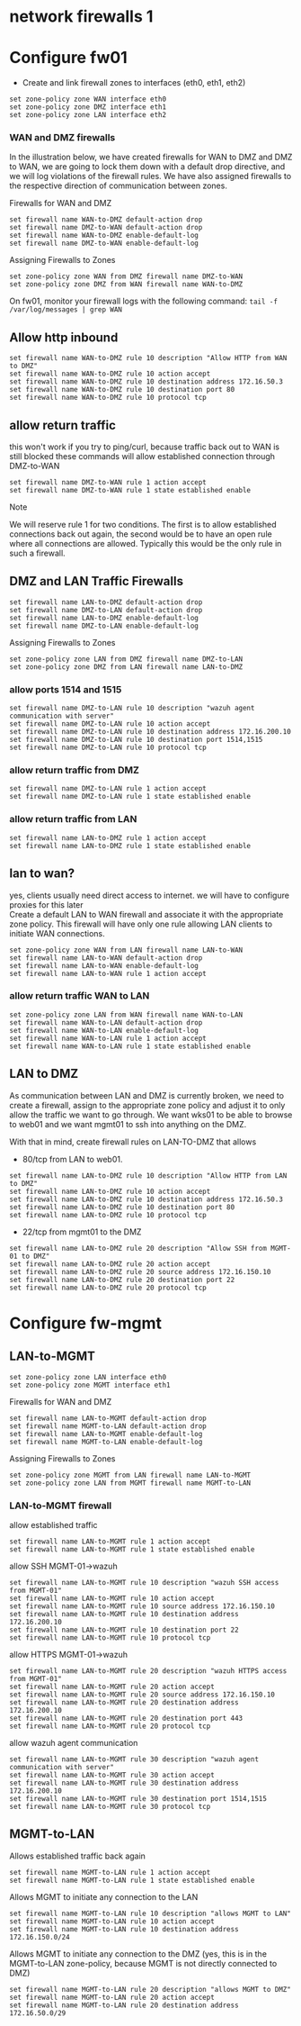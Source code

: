 # network firewalls 1

# Configure fw01
- Create and link firewall zones to interfaces (eth0, eth1, eth2)
```
set zone-policy zone WAN interface eth0
set zone-policy zone DMZ interface eth1
set zone-policy zone LAN interface eth2
```

### WAN and DMZ firewalls
In the illustration below, we have created firewalls for WAN to DMZ and DMZ to WAN, 
we are going to lock them down with a default drop directive, and we will log violations of the firewall rules. 
We have also assigned firewalls to the respective direction of communication between zones.

Firewalls for WAN and DMZ
```
set firewall name WAN-to-DMZ default-action drop
set firewall name DMZ-to-WAN default-action drop
set firewall name WAN-to-DMZ enable-default-log 
set firewall name DMZ-to-WAN enable-default-log
```

Assigning Firewalls to Zones
```
set zone-policy zone WAN from DMZ firewall name DMZ-to-WAN 
set zone-policy zone DMZ from WAN firewall name WAN-to-DMZ 
```

On fw01, monitor your firewall logs with the following command:
`tail -f /var/log/messages | grep WAN`


## Allow http inbound
```
set firewall name WAN-to-DMZ rule 10 description "Allow HTTP from WAN to DMZ"
set firewall name WAN-to-DMZ rule 10 action accept
set firewall name WAN-to-DMZ rule 10 destination address 172.16.50.3
set firewall name WAN-to-DMZ rule 10 destination port 80
set firewall name WAN-to-DMZ rule 10 protocol tcp
```
## allow return traffic
this won't work if you try to ping/curl, because traffic back out to WAN is still blocked
these commands will allow established connection through DMZ-to-WAN
```
set firewall name DMZ-to-WAN rule 1 action accept
set firewall name DMZ-to-WAN rule 1 state established enable
```


>[!Note]
>We will reserve rule 1 for two conditions.  The first is to allow established connections back out again, the second would be to have an open rule where all connections are allowed.  Typically this would be the only rule in such a firewall.

## DMZ and LAN Traffic Firewalls

```
set firewall name LAN-to-DMZ default-action drop
set firewall name DMZ-to-LAN default-action drop
set firewall name LAN-to-DMZ enable-default-log 
set firewall name DMZ-to-LAN enable-default-log
```

Assigning Firewalls to Zones
```
set zone-policy zone LAN from DMZ firewall name DMZ-to-LAN 
set zone-policy zone DMZ from LAN firewall name LAN-to-DMZ 
```

### allow ports 1514 and 1515
```
set firewall name DMZ-to-LAN rule 10 description "wazuh agent communication with server"
set firewall name DMZ-to-LAN rule 10 action accept
set firewall name DMZ-to-LAN rule 10 destination address 172.16.200.10
set firewall name DMZ-to-LAN rule 10 destination port 1514,1515
set firewall name DMZ-to-LAN rule 10 protocol tcp
```

### allow return traffic from DMZ
```
set firewall name DMZ-to-LAN rule 1 action accept
set firewall name DMZ-to-LAN rule 1 state established enable
```


### allow return traffic from LAN
```
set firewall name LAN-to-DMZ rule 1 action accept
set firewall name LAN-to-DMZ rule 1 state established enable
```

## lan to wan?
yes, clients usually need direct access to internet. we will have to configure proxies for this later\
Create a default LAN to WAN firewall and associate it with the appropriate zone policy.  This firewall will have only one rule allowing LAN clients to initiate WAN connections.
```
set zone-policy zone WAN from LAN firewall name LAN-to-WAN
set firewall name LAN-to-WAN default-action drop
set firewall name LAN-to-WAN enable-default-log
set firewall name LAN-to-WAN rule 1 action accept
```
### allow return traffic WAN to LAN
```
set zone-policy zone LAN from WAN firewall name WAN-to-LAN
set firewall name WAN-to-LAN default-action drop
set firewall name WAN-to-LAN enable-default-log
set firewall name WAN-to-LAN rule 1 action accept
set firewall name WAN-to-LAN rule 1 state established enable
```

## LAN to DMZ
As communication between LAN and DMZ is currently broken, we need to create a firewall, assign to the appropriate zone policy and adjust it to only allow the traffic we want to go through.  We want wks01 to be able to browse to web01 and we want mgmt01 to ssh into anything on the DMZ.

With that in mind, create firewall rules on LAN-TO-DMZ that allows 
- 80/tcp from LAN to web01.

```
set firewall name LAN-to-DMZ rule 10 description "Allow HTTP from LAN to DMZ"
set firewall name LAN-to-DMZ rule 10 action accept
set firewall name LAN-to-DMZ rule 10 destination address 172.16.50.3
set firewall name LAN-to-DMZ rule 10 destination port 80
set firewall name LAN-to-DMZ rule 10 protocol tcp
```
- 22/tcp from mgmt01 to the DMZ
```
set firewall name LAN-to-DMZ rule 20 description "Allow SSH from MGMT-01 to DMZ"
set firewall name LAN-to-DMZ rule 20 action accept
set firewall name LAN-to-DMZ rule 20 source address 172.16.150.10
set firewall name LAN-to-DMZ rule 20 destination port 22
set firewall name LAN-to-DMZ rule 20 protocol tcp
```

# Configure fw-mgmt
## LAN-to-MGMT
```
set zone-policy zone LAN interface eth0
set zone-policy zone MGMT interface eth1
```
Firewalls for WAN and DMZ
```
set firewall name LAN-to-MGMT default-action drop
set firewall name MGMT-to-LAN default-action drop
set firewall name LAN-to-MGMT enable-default-log 
set firewall name MGMT-to-LAN enable-default-log
```

Assigning Firewalls to Zones
```
set zone-policy zone MGMT from LAN firewall name LAN-to-MGMT
set zone-policy zone LAN from MGMT firewall name MGMT-to-LAN
```

### LAN-to-MGMT firewall
allow established traffic
```
set firewall name LAN-to-MGMT rule 1 action accept
set firewall name LAN-to-MGMT rule 1 state established enable
```
allow SSH MGMT-01->wazuh
```
set firewall name LAN-to-MGMT rule 10 description "wazuh SSH access from MGMT-01"
set firewall name LAN-to-MGMT rule 10 action accept
set firewall name LAN-to-MGMT rule 10 source address 172.16.150.10
set firewall name LAN-to-MGMT rule 10 destination address 172.16.200.10
set firewall name LAN-to-MGMT rule 10 destination port 22
set firewall name LAN-to-MGMT rule 10 protocol tcp
```
allow HTTPS MGMT-01->wazuh
```
set firewall name LAN-to-MGMT rule 20 description "wazuh HTTPS access from MGMT-01"
set firewall name LAN-to-MGMT rule 20 action accept
set firewall name LAN-to-MGMT rule 20 source address 172.16.150.10
set firewall name LAN-to-MGMT rule 20 destination address 172.16.200.10
set firewall name LAN-to-MGMT rule 20 destination port 443
set firewall name LAN-to-MGMT rule 20 protocol tcp
```
allow wazuh agent communication
```
set firewall name LAN-to-MGMT rule 30 description "wazuh agent communication with server"
set firewall name LAN-to-MGMT rule 30 action accept
set firewall name LAN-to-MGMT rule 30 destination address 172.16.200.10
set firewall name LAN-to-MGMT rule 30 destination port 1514,1515
set firewall name LAN-to-MGMT rule 30 protocol tcp
```

## MGMT-to-LAN
Allows established traffic back again
```
set firewall name MGMT-to-LAN rule 1 action accept
set firewall name MGMT-to-LAN rule 1 state established enable
```
Allows MGMT to initiate any connection to the LAN
```
set firewall name MGMT-to-LAN rule 10 description "allows MGMT to LAN"
set firewall name MGMT-to-LAN rule 10 action accept
set firewall name MGMT-to-LAN rule 10 destination address 172.16.150.0/24
```
Allows MGMT to initiate any connection to the DMZ (yes, this is in the MGMT-to-LAN zone-policy, because MGMT is not directly connected to DMZ)
```
set firewall name MGMT-to-LAN rule 20 description "allows MGMT to DMZ"
set firewall name MGMT-to-LAN rule 20 action accept
set firewall name MGMT-to-LAN rule 20 destination address 172.16.50.0/29
```
